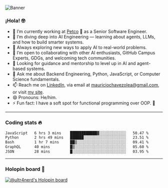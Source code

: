 ![Banner](banner.gif)
### ¡Hola! 🤓

* 🔭 I’m currently working at [Petco](https://www.petco.com) 🐶 as a Senior Software Engineer.
* 🤖 I’m diving deep into AI Engineering — learning about agents, LLMs, and how to build smarter systems.
* 🌱 Always exploring new ways to apply AI to real-world problems.
* 👯 I’m open to collaborating with other AI enthusiasts, GitHub Campus Experts, GDGs, and welcoming tech communities.
* 🤝 Looking for guidance and mentorship to level up in AI and agent-based systems.
* 💬 Ask me about Backend Engineering, Python, JavaScript, or Computer Science fundamentals.
* 📫 Reach me on [LinkedIn](https://www.linkedin.com/in/ultr4nerd), via email at [mauriciochavezolea@gmail.com](mailto:mauriciochavezolea@gmail.com), or visit [my site](https://mauriciochavez.dev).
* 😄 Pronouns: He/him.
* ⚡ Fun fact: I have a soft spot for functional programming over OOP. 🤭
---

### Coding stats 🔥

<!--START_SECTION:waka-->

```txt
JavaScript   6 hrs 3 mins    ████████████▓░░░░░░░░░░░░   50.47 %
Python       2 hrs 49 mins   ██████░░░░░░░░░░░░░░░░░░░   23.51 %
Bash         1 hr 7 mins     ██▒░░░░░░░░░░░░░░░░░░░░░░   09.41 %
GraphQL      40 mins         █▒░░░░░░░░░░░░░░░░░░░░░░░   05.60 %
JSON         28 mins         █░░░░░░░░░░░░░░░░░░░░░░░░   03.95 %
```

<!--END_SECTION:waka-->

---

### Holopin board 🦖

[![@ultr4nerd's Holopin board](https://holopin.me/ultr4nerd)](https://holopin.io/@ultr4nerd)
